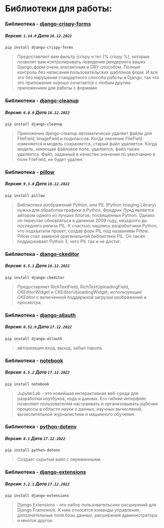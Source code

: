 
# Библиотеки для работы:
### Библиотека - [django-crispy-forms](https://django-crispy-forms.readthedocs.io/en/latest/install.html)
##### Версия: `1.14.0` Дата `16.12.2022`
    pip install django-crispy-forms
> Предоставляет вам фильтр |crispy и тег {% crispy %}, которые позволят вам контролировать поведение рендеринга ваших Django_форм очень элегантным и DRY способом. Полный контроль без написания пользовательских шаблонов форм. И все это без нарушения стандартного способа работы в Django, так что это приложение хорошо сочетается с любым другим приложением для работы с формами.

### Библиотека - [django-cleanup](https://github.com/un1t/django-cleanup)
##### Версия: `6.0.0` Дата `16.12.2022`
    pip install django-cleanup
> Приложение django-cleanup автоматически удаляет файлы для FileField, ImageField и подклассов. Когда значение FileField изменяется и модель сохраняется, старый файл удаляется. Когда модель, имеющая файловое поле, удаляется, файл также удаляется. Файл, заданный в качестве значения по умолчанию в поле FileField, не будет удален.

### Библиотека - [pillow](https://python-pillow.org)
##### Версия: `9.3.0` Дата `16.12.2022`
    pip install pillow
> Библиотека изображений Python, или PIL (Python Imaging Library) нужна для обработки графики в Python. Фредрик Лунд является автором одного из лучших блогов, посвященных Python. Однако он перестал обновляться в далеком 2009 году, незадолго до последнего релиза PIL. К счастью, нашлись разработчики Python, что подхватили проект, создав форк PIL под названием Pillow. Pillow стал заменой оригинальной библиотеки PIL. Он также поддерживает Python 3, чего PIL так и не достиг.

### Библиотека - [django-ckeditor](https://pypi.org/project/django-ckeditor/)
##### Версия: `6.5.1` Дата `16.12.2022`
    pip install django-ckeditor
> Предоставляет RichTextField, RichTextUploadingField, CKEditorWidget и CKEditorUploadingWidget, использующие CKEditor с включенной поддержкой загрузки изображений и просмотра.


### Библиотека - [django-allauth](https://django-allauth.readthedocs.io/en/latest/installation.html)
##### Версия: `0.51.0` Дата `17.12.2022`
    pip install django-allauth
> авторизация вход, выход, забыл пароль


### Библиотека - [notebook](https://jupyter.org/install)
##### Версия: `6.5.2` Дата `17.12.2022`
    pip install notebook
> JupyterLab - это новейшая интерактивная веб-среда для разработки ноутбуков, кода и данных. Его гибкий интерфейс позволяет пользователям настраивать и организовывать рабочие процессы в области науки о данных, научных вычислений, вычислительной журналистики и машинного обучения.


### Библиотека - [python-dotenv](https://pypi.org/project/python-dotenv/)
##### Версия: `0.1` Дата `17.12.2022`
    pip install python-dotenv
> Создает скрытый вайл с переменными.

### Библиотека - [django-extensions](https://django-extensions.readthedocs.io/en/latest/)
##### Версия: `3.2.1` Дата `17.12.2022`
    pip install django-extensions
> Django Extensions - это набор пользовательских расширений для Django Framework. К ним относятся команды управления, дополнительные поля базы данных, расширения администратора и многое другое.
